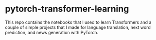 # pytorch-transformer-learning
 This repo contains the notebooks that I used to learn Transformers and a couple of simple projects that I made for language translation, next word prediction, and news generation with PyTorch.
